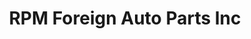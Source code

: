 ---
title: "RPM Foreign Auto Parts Inc"
url: /stanhope/rpm-foreign-auto-parts-inc/
shop: car parts
---
